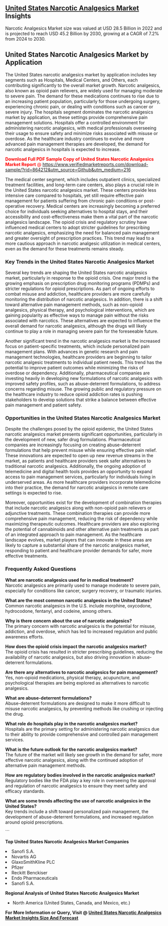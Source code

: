 <h2><a href="https://www.verifiedmarketreports.com/download-sample/?rid=864212&amp;utm_source=Github&amp;utm_medium=216" target="_blank">United States Narcotic Analgesics Market</a> Insights</h2><p>Narcotic Analgesics Market size was valued at USD 28.5 Billion in 2022 and is projected to reach USD 45.2 Billion by 2030, growing at a CAGR of 7.2% from 2024 to 2030.</p><p><h2>United States Narcotic Analgesics Market by Application</h2><p>The United States narcotic analgesics market by application includes key segments such as Hospitals, Medical Centers, and Others, each contributing significantly to the overall market growth. Narcotic analgesics, also known as opioid pain relievers, are widely used for managing moderate to severe pain. The demand for these medications continues to rise due to an increasing patient population, particularly for those undergoing surgery, experiencing chronic pain, or dealing with conditions such as cancer or severe injury. The hospitals segment dominates the narcotic analgesics market by application, as these settings provide comprehensive pain management solutions. Hospitals offer a controlled environment for administering narcotic analgesics, with medical professionals overseeing their usage to ensure safety and minimize risks associated with misuse or overdose. As the healthcare industry continues to evolve and more advanced pain management therapies are developed, the demand for narcotic analgesics in hospitals is expected to increase.</p><p><p><span class=""><span style="color: #ff0000;"><strong>Download Full PDF Sample Copy of United States Narcotic Analgesics Market Report</strong> @ </span><a href="https://www.verifiedmarketreports.com/download-sample/?rid=864212&amp;utm_source=Github&amp;utm_medium=216" target="_blank">https://www.verifiedmarketreports.com/download-sample/?rid=864212&amp;utm_source=Github&amp;utm_medium=216</a></span></p></p><p>The medical center segment, which includes outpatient clinics, specialized treatment facilities, and long-term care centers, also plays a crucial role in the United States narcotic analgesics market. These centers provide less intensive care compared to hospitals, yet still require effective pain management for patients suffering from chronic pain conditions or post-operative recovery. Medical centers are increasingly becoming a preferred choice for individuals seeking alternatives to hospital stays, and their accessibility and cost-effectiveness make them a vital part of the narcotic analgesics landscape. The opioid crisis and regulatory scrutiny have influenced medical centers to adopt stricter guidelines for prescribing narcotic analgesics, emphasizing the need for balanced pain management and greater oversight of prescription practices. This trend may lead to a more cautious approach in narcotic analgesic utilization in medical centers, even as the demand for these treatments remains steady.</p><h3>Key Trends in the United States Narcotic Analgesics Market</h3><p>Several key trends are shaping the United States narcotic analgesics market, particularly in response to the opioid crisis. One major trend is the growing emphasis on prescription drug monitoring programs (PDMPs) and stricter regulations for opioid prescriptions. As part of ongoing efforts to combat misuse and addiction, healthcare providers are more carefully monitoring the distribution of narcotic analgesics. In addition, there is a shift toward alternative pain management methods, such as non-opioid analgesics, physical therapy, and psychological interventions, which are gaining popularity as effective ways to manage pain without the risks associated with narcotics. These alternatives are expected to influence the overall demand for narcotic analgesics, although the drugs will likely continue to play a role in managing severe pain for the foreseeable future.</p><p>Another significant trend in the narcotic analgesics market is the increased focus on patient-specific treatments, which include personalized pain management plans. With advances in genetic research and pain management technologies, healthcare providers are beginning to tailor narcotic analgesic treatments to individual patient needs. This trend has the potential to improve patient outcomes while minimizing the risks of overdose or dependency. Additionally, pharmaceutical companies are investing heavily in developing new formulations of narcotic analgesics with improved safety profiles, such as abuse-deterrent formulations, to address concerns regarding misuse. The growing public and regulatory pressure on the healthcare industry to reduce opioid addiction rates is pushing stakeholders to develop solutions that strike a balance between effective pain management and patient safety.</p><h3>Opportunities in the United States Narcotic Analgesics Market</h3><p>Despite the challenges posed by the opioid epidemic, the United States narcotic analgesics market presents significant opportunities, particularly in the development of new, safer drug formulations. Pharmaceutical companies are increasingly focusing on creating abuse-deterrent formulations that help prevent misuse while ensuring effective pain relief. These innovations are expected to open up new revenue streams in the market, as patients and healthcare providers seek safer alternatives to traditional narcotic analgesics. Additionally, the ongoing adoption of telemedicine and digital health tools provides an opportunity to expand access to pain management services, particularly for individuals living in underserved areas. As more healthcare providers incorporate telemedicine into their practice, the demand for narcotic analgesics in remote care settings is expected to rise.</p><p>Moreover, opportunities exist for the development of combination therapies that include narcotic analgesics along with non-opioid pain relievers or adjunctive treatments. These combination therapies can provide more comprehensive pain management, reducing the risk of dependency while maximizing therapeutic outcomes. Healthcare providers are also exploring the potential of cannabinoids and other alternative pain treatments as part of an integrated approach to pain management. As the healthcare landscape evolves, market players that can innovate in these areas are likely to capture a substantial share of the narcotic analgesics market, responding to patient and healthcare provider demands for safer, more effective treatments.</p><h3>Frequently Asked Questions</h3><p><strong>What are narcotic analgesics used for in medical treatment?</strong><br> Narcotic analgesics are primarily used to manage moderate to severe pain, especially for conditions like cancer, surgery recovery, or traumatic injuries.</p><p><strong>What are the most common narcotic analgesics in the United States?</strong><br> Common narcotic analgesics in the U.S. include morphine, oxycodone, hydrocodone, fentanyl, and codeine, among others.</p><p><strong>Why is there concern about the use of narcotic analgesics?</strong><br> The primary concern with narcotic analgesics is the potential for misuse, addiction, and overdose, which has led to increased regulation and public awareness efforts.</p><p><strong>How does the opioid crisis impact the narcotic analgesics market?</strong><br> The opioid crisis has resulted in stricter prescribing guidelines, reducing the availability of narcotic analgesics, but also driving innovation in abuse-deterrent formulations.</p><p><strong>Are there any alternatives to narcotic analgesics for pain management?</strong><br> Yes, non-opioid medications, physical therapy, acupuncture, and psychological therapies are being explored as alternatives to narcotic analgesics.</p><p><strong>What are abuse-deterrent formulations?</strong><br> Abuse-deterrent formulations are designed to make it more difficult to misuse narcotic analgesics, by preventing methods like crushing or injecting the drug.</p><p><strong>What role do hospitals play in the narcotic analgesics market?</strong><br> Hospitals are the primary setting for administering narcotic analgesics due to their ability to provide comprehensive and controlled pain management services.</p><p><strong>What is the future outlook for the narcotic analgesics market?</strong><br> The future of the market will likely see growth in the demand for safer, more effective narcotic analgesics, along with the continued adoption of alternative pain management methods.</p><p><strong>How are regulatory bodies involved in the narcotic analgesics market?</strong><br> Regulatory bodies like the FDA play a key role in overseeing the approval and regulation of narcotic analgesics to ensure they meet safety and efficacy standards.</p><p><strong>What are some trends affecting the use of narcotic analgesics in the United States?</strong><br> Key trends include a shift toward personalized pain management, the development of abuse-deterrent formulations, and increased regulation around opioid prescriptions.</p>```</p><p><strong>Top United States Narcotic Analgesics Market Companies</strong></p><div data-test-id=""><p><li>Sanofi S.A.</li><li> Novartis AG</li><li> GlaxoSmithKline PLC</li><li> Pfizer</li><li> Reckitt Benckiser</li><li> Endo Pharmaceuticals</li><li> Sanofi S.A.</li></p><div><strong>Regional Analysis of&nbsp;United States Narcotic Analgesics Market</strong></div><ul><li dir="ltr"><p dir="ltr">North America&nbsp;(United States, Canada, and Mexico, etc.)</p></li></ul><p><strong>For More Information or Query, Visit @&nbsp;</strong><strong><a href="https://www.verifiedmarketreports.com/product/narcotic-analgesics-market/?utm_source=Github&amp;utm_medium=216" target="_blank">United States Narcotic Analgesics Market Insights Size And Forecast</a></strong></p></div>
